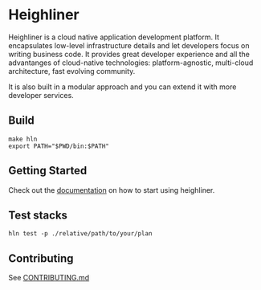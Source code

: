 # Heighliner

Heighliner is a cloud native application development platform.
It encapsulates low-level infrastructure details and let developers focus on writing business code.
It provides great developer experience and all the advantanges of cloud-native technologies:
platform-agnostic, multi-cloud architecture, fast evolving community.

It is also built in a modular approach and you can extend it with more developer services.

## Build

```shell
make hln
export PATH="$PWD/bin:$PATH"
```

## Getting Started

Check out the [documentation](https://heighliner.dev/docs/getting_started/first_app) on how to start using heighliner.

## Test stacks

```shell
hln test -p ./relative/path/to/your/plan
```

## Contributing

See [CONTRIBUTING.md](CONTRIBUTING.md)
